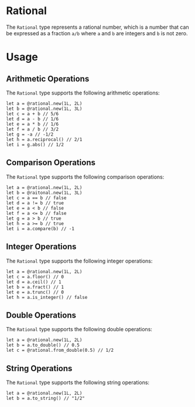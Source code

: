 # Rational

The `Rational` type represents a rational number, which is a number that can be expressed as a fraction `a/b` where `a` and `b` are integers and `b` is not zero.

# Usage

## Arithmetic Operations

The `Rational` type supports the following arithmetic operations:

```moonbit
let a = @rational.new(1L, 2L)
let b = @rational.new(1L, 3L)
let c = a + b // 5/6
let d = a - b // 1/6
let e = a * b // 1/6
let f = a / b // 3/2
let g = -a // -1/2
let h = a.reciprocal() // 2/1
let i = g.abs() // 1/2
```

## Comparison Operations

The `Rational` type supports the following comparison operations:

```moonbit
let a = @rational.new(1L, 2L)
let b = @raitonal.new(1L, 3L)
let c = a == b // false
let d = a != b // true
let e = a < b // false
let f = a <= b // false
let g = a > b // true
let h = a >= b // true
let i = a.compare(b) // -1
```

## Integer Operations

The `Rational` type supports the following integer operations:

```moonbit
let a = @rational.new(1L, 2L)
let c = a.floor() // 0
let d = a.ceil() // 1
let b = a.fract() // 1
let e = a.trunc() // 0
let h = a.is_integer() // false
```

## Double Operations

The `Rational` type supports the following double operations:

```moonbit
let a = @rational.new(1L, 2L)
let b = a.to_double() // 0.5
let c = @rational.from_double(0.5) // 1/2
```

## String Operations

The `Rational` type supports the following string operations:

```moonbit
let a = @rational.new(1L, 2L)
let b = a.to_string() // "1/2"
```

